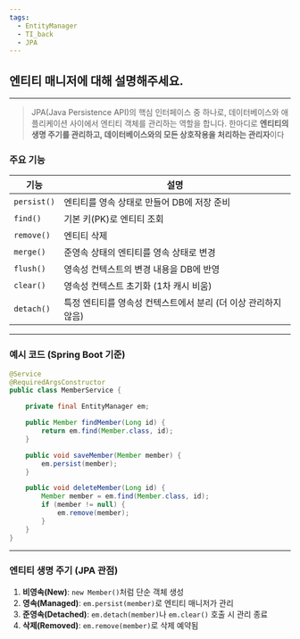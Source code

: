 ```yaml
---
tags:
  - EntityManager
  - TI_back
  - JPA
---
```

## 엔티티 매니저에 대해 설명해주세요.

---

>JPA(Java Persistence API)의 핵심 인터페이스 중 하나로, 데이터베이스와 애플리케이션 사이에서 엔티티 객체를 관리하는 역할을 합니다. 한마디로 **엔티티의 생명 주기를 관리하고, 데이터베이스와의 모든 상호작용을 처리하는 관리자**이다

### 주요 기능

|기능|설명|
|---|---|
|`persist()`|엔티티를 영속 상태로 만들어 DB에 저장 준비|
|`find()`|기본 키(PK)로 엔티티 조회|
|`remove()`|엔티티 삭제|
|`merge()`|준영속 상태의 엔티티를 영속 상태로 변경|
|`flush()`|영속성 컨텍스트의 변경 내용을 DB에 반영|
|`clear()`|영속성 컨텍스트 초기화 (1차 캐시 비움)|
|`detach()`|특정 엔티티를 영속성 컨텍스트에서 분리 (더 이상 관리하지 않음)|

---

### 예시 코드 (Spring Boot 기준)

```java
@Service
@RequiredArgsConstructor
public class MemberService {

    private final EntityManager em;

    public Member findMember(Long id) {
        return em.find(Member.class, id);
    }

    public void saveMember(Member member) {
        em.persist(member);
    }

    public void deleteMember(Long id) {
        Member member = em.find(Member.class, id);
        if (member != null) {
            em.remove(member);
        }
    }
}
```

---

### 엔티티 생명 주기 (JPA 관점)

1. **비영속(New)**: `new Member()`처럼 단순 객체 생성
2. **영속(Managed)**: `em.persist(member)`로 엔티티 매니저가 관리
3. **준영속(Detached)**: `em.detach(member)`나 `em.clear()` 호출 시 관리 종료
4. **삭제(Removed)**: `em.remove(member)`로 삭제 예약됨